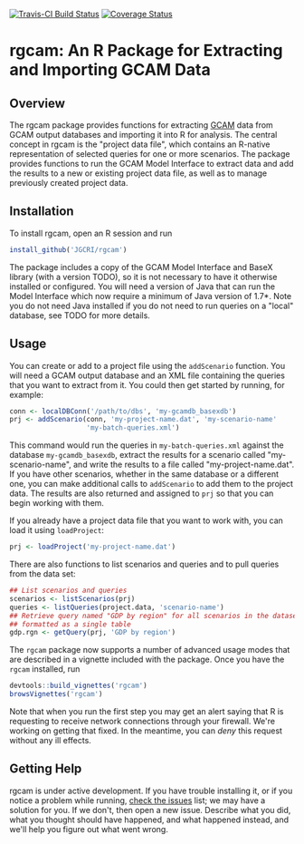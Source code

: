 [![Travis-CI Build Status](https://travis-ci.org/JGCRI/rgcam.svg?branch=master)](https://travis-ci.org/JGCRI/rgcam)
[![Coverage Status](https://img.shields.io/codecov/c/github/JGCRI/rgcam/master.svg)](https://codecov.io/github/JGCRI/rgcam?branch=master)

# rgcam: An R Package for Extracting and Importing GCAM Data

## Overview

The rgcam package provides functions for extracting
[GCAM](https://github.com/JGCRI/gcam-core) data from GCAM output
databases and importing it into R for analysis.  The central concept
in rgcam is the "project data file", which contains an R-native
representation of selected queries for one or more scenarios.  The
package provides functions to run the GCAM Model Interface to extract
data and add the results to a new or existing project data file, as
well as to manage previously created project data.

## Installation

To install rgcam, open an R session and run
```R
install_github('JGCRI/rgcam')
```
The package includes a copy of the GCAM Model Interface and BaseX
library (with a version TODO), so it is not necessary to have
it otherwise installed or configured.  You will need a version of Java
that can run the Model Interface which now require a minimum of Java
version of 1.7*.  Note you do not need Java installed if you do not
need to run queries on a "local" database, see TODO for more details.

## Usage

You can create or add to a project file using the `addScenario`
function.  You will need a GCAM output database and an XML file
containing the queries that you want to extract from it.  You could
then get started by running, for example:
```R
conn <- localDBConn('/path/to/dbs', 'my-gcamdb_basexdb')
prj <- addScenario(conn, 'my-project-name.dat', 'my-scenario-name'
                   'my-batch-queries.xml')
```  
This command would run the queries in `my-batch-queries.xml` against the
database `my-gcamdb_basexdb`, extract the results for a scenario called
"my-scenario-name", and write the results to a file called "my-project-name.dat".
If you have other scenarios, whether in the same database or a
different one, you can make additional calls to `addScenario` to add
them to the project data.  The results are also returned and assigned
to `prj` so that you can begin working with them.  

If you already have a project data file that you want to work with,
you can load it using `loadProject`:
```R
prj <- loadProject('my-project-name.dat')
```

There are also functions to list scenarios and queries and to pull
queries from the data set:
```R
## List scenarios and queries
scenarios <- listScenarios(prj)
queries <- listQueries(project.data, 'scenario-name')
## Retrieve query named "GDP by region" for all scenarios in the dataset,
## formatted as a single table
gdp.rgn <- getQuery(prj, 'GDP by region')
```

The `rgcam` package now supports a number of advanced usage modes that
are described in a vignette included with the package.  Once you have
the `rgcam` installed, run
```R
devtools::build_vignettes('rgcam')
browsVignettes('rgcam')
```
Note that when you run the first step you may get an alert saying that
R is requesting to receive network connections through your firewall.
We're working on getting that fixed.  In the meantime, you can _deny_
this request without any ill effects.

## Getting Help

rgcam is under active development.  If you have trouble installing it,
or if you notice a problem while running,
[check the issues](https://github.com/JGCRI/rgcam/issues?utf8=%E2%9C%93&q=is%3Aissue)
list; we may have a solution for you.  If we don't, then open a new
issue.  Describe what you did, what you thought should have happened,
and what happened instead, and we'll help you figure out what went
wrong.
